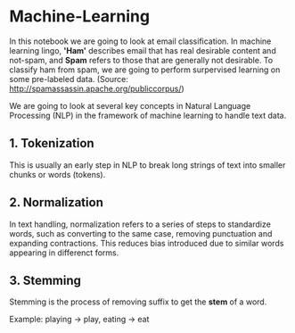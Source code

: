 # Machine-Learning

In this notebook we are going to look at email classification. In machine learning lingo, **'Ham'** describes email that has real desirable content and not-spam, and **Spam** refers to those that are generally not desirable. To classify ham from spam, we are going to perform surpervised learning on some pre-labeled data. (Source: http://spamassassin.apache.org/publiccorpus/)

We are going to look at several key concepts in Natural Language Processing (NLP) in the framework of machine learning to handle text data. 

## 1. Tokenization
This is usually an early step in NLP to break long strings of text into smaller chunks or words (tokens).

## 2. Normalization
In text handling, normalization refers to a series of steps to standardize words, such as converting to the same case, removing punctuation and expanding contractions. This reduces bias introduced due to similar words appearing in differenct forms.

## 3. Stemming
Stemming is the process of removing suffix to get the **stem** of a word.

Example: playing -> play, eating -> eat


